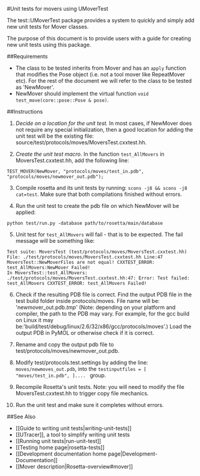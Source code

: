 #Unit tests for movers using UMoverTest

The test::UMoverTest package provides a system to quickly and simply add new unit tests for Mover classes.

The purpose of this document is to provide users with a guide for creating new unit tests using this package.

##Requirements

-   The class to be tested inherits from Mover and has an `apply` function that modifies the Pose object (i.e. not a tool mover like RepeatMover etc). For the rest of the document we will refer to the class to be tested as 'NewMover'.
-   NewMover should implement the virtual function `void test_move(core::pose::Pose & pose)`.

##Instructions
1) *Decide on a location for the unit test.* In most cases, if NewMover does not require any special initialization, then a good location for adding the unit test will be the existing file: source/test/protocols/moves/MoversTest.cxxtest.hh.

2) *Create the unit test macro*. In the function `test_AllMovers` in MoversTest.cxxtest.hh, add the following line: 

```
TEST_MOVER(NewMover, "protocols/moves/test_in.pdb", "protocols/moves/newmover_out.pdb");
```

3) Compile rosetta and its unit tests by running: `scons -j8 && scons -j8 cat=test`. Make sure that both compilations finished without errors.

4) Run the unit test to create the pdb file on which NewMover will be applied: 

```
python test/run.py -database path/to/rosetta/main/database
```

5) Unit test for `test_AllMovers` will fail - that is to be expected. The fail message will be something like:

```
Test suite: MoversTest (test/protocols/moves/MoversTest.cxxtest.hh) File: ./test/protocols/moves/MoversTest.cxxtest.hh Line:47 MoversTest::NewMoverFiles are not equal! CXXTEST_ERROR: test_AllMovers:NewMover Failed!
In MoversTest::test_AllMovers: ./test/protocols/moves/MoversTest.cxxtest.hh:47: Error: Test failed: test_AllMovers CXXTEST_ERROR: test_AllMovers Failed!
````

6) Check if the resulting PDB file is correct. Find the output PDB file in the test build folder inside protocols/moves. File name will be: 'newmover_out.pdb._tmp_' (Note: depending on your platform and compiler, the path to the PDB may vary. For example, for the gcc build on Linux it may be:'build/test/debug/linux/2.6/32/x86/gcc/protocols/moves'.) Load the output PDB in PyMOL or otherwise check if it is correct.

7) Rename and copy the output pdb file to test/protocols/moves/newmover\_out.pdb.

8) Modify test/protocols.test.settings by adding the line: `moves/newmoves_out.pdb`, into the `testinputfiles = [ "moves/test_in.pdb", ].... ` group.

9) Recompile Rosetta's unit tests. Note: you will need to modify the file MoversTest.cxxtest.hh to trigger copy file mechanics.

10) Run the unit test and make sure it completes without errors.

##See Also

* [[Guide to writing unit tests|writing-unit-tests]]
* [[UTracer]], a tool to simplify writing unit tests
* [[Running unit tests|run-unit-test]]
* [[Testing home page|rosetta-tests]]
* [[Development documentation home page|Development-Documentation]]
* [[Mover description|Rosetta-overview#mover]]

